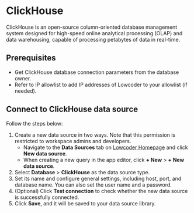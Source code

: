 # ClickHouse

ClickHouse is an open-source column-oriented database management system designed for high-speed online analytical processing (OLAP) and data warehousing, capable of processing petabytes of data in real-time.

## Prerequisites

* Get ClickHouse database connection parameters from the database owner.
* Refer to IP allowlist to add IP addresses of Lowcoder to your allowlist (if needed).

## Connect to ClickHouse data source

Follow the steps below:

1. Create a new data source in two ways. Note that this permission is restricted to workspace admins and developers.
   * Navigate to the **Data Sources** tab on [Lowcoder Homepage](https://lowcoder.dev) and click **New data source**.
   * When creating a new query in the app editor, click **+ New** > **+ New data source**.
2. Select **Database** > **ClickHouse** as the data source type.
3. Set its name and configure general settings, including host, port, and database name. You can also set the user name and a password.
4. (Optional) Click **Test connection** to check whether the new data source is successfully connected.
5. Click **Save**, and it will be saved to your data source library.
